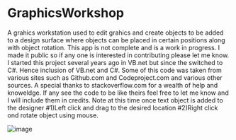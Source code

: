 # GraphicsWorkshop
A grahics workstation used to edit grahics and create objects to be added to a design surface where objects can be placed in certain positions along with object rotation.
This app is not complete and is a work in progress.
I made it public so if any one is interested in contributing please let me know.
I started this project several years ago in VB.net but since the switched to C#.
Hence inclusion of VB.net and C#.
Some of this code was taken from various sites such as Github.com and Codeproject.com and various other sources.
A special thanks to stackoverflow.com for a wealth of help and knoweldge.
If any see the code to be like theirs feel free to let me know and I will include them in credits.
Note at this time once text object is added to the designer
#1)Left click and drag to the desired location
#2)Right click ond rotate object using mouse.

![image](https://user-images.githubusercontent.com/26853477/191580190-082f4d80-2169-4896-8290-8c20695ec762.png)
